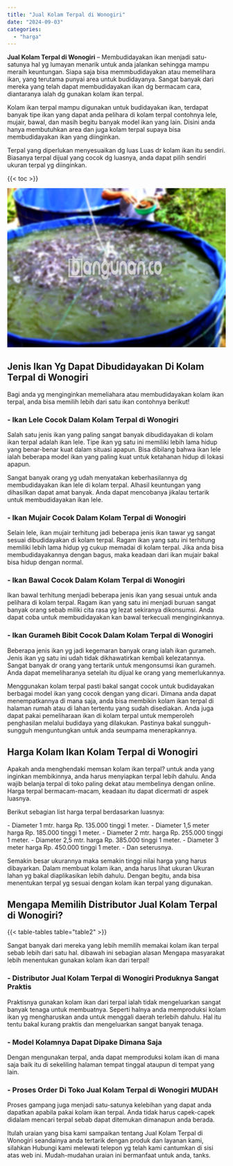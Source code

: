 ```yaml
---
title: "Jual Kolam Terpal di Wonogiri"
date: "2024-09-03"
categories: 
  - "harga"
---
```


**Jual Kolam Terpal di Wonogiri** – Membudidayakan ikan menjadi satu-satunya hal yg lumayan menarik untuk anda jalankan sehingga mampu meraih keuntungan. Siapa saja bisa memmbudidayakan atau memelihara ikan, yang terutama punyai area untuk budidayanya. Sangat banyak dari mereka yang telah dapat membudidayakan ikan dg bermacam cara, diantaranya ialah dg gunakan kolam ikan terpal.

Kolam ikan terpal mampu digunakan untuk budidayakan ikan, terdapat banyak tipe ikan yang dapat anda pelihara di kolam terpal contohnya lele, mujair, bawal, dan masih begitu banyak model ikan yang lain. Disini anda hanya membutuhkan area dan juga kolam terpal supaya bisa membudidayakan ikan yang diinginkan.

Terpal yang diperlukan menyesuaikan dg luas Luas dr kolam ikan itu sendiri. Biasanya terpal dijual yang cocok dg luasnya, anda dapat pilih sendiri ukuran terpal yg diinginkan.

{{< toc >}}

![Jual Kolam Terpal di Wonogiri](/images/jual-kolam-terpal-46.png)

## Jenis Ikan Yg Dapat Dibudidayakan Di Kolam Terpal di Wonogiri

Bagi anda yg menginginkan memeliahara atau membudidayakan kolam ikan terpal, anda bisa memilih lebih dari satu ikan contohnya berikut!

### \- Ikan Lele Cocok Dalam Kolam Terpal di Wonogiri

Salah satu jenis ikan yang paling sangat banyak dibudidayakan di kolam ikan terpal adalah ikan lele. Tipe ikan yg satu ini memiliki lebih lama hidup yang benar-benar kuat dalam situasi apapun. Bisa dibilang bahwa ikan lele ialah beberapa model ikan yang paling kuat untuk ketahanan hidup di lokasi apapun.

Sangat banyak orang yg udah menyatakan keberhasilannya dg membudidayakan ikan lele di kolam terpal. Alhasil keuntungan yang dihasilkan dapat amat banyak. Anda dapat mencobanya jikalau tertarik untuk membudidayakan ikan lele.

### \- Ikan Mujair Cocok Dalam Kolam Terpal di Wonogiri

Selain lele, ikan mujair terhitung jadi beberapa jenis ikan tawar yg sangat sesuai dibudidayakan di kolam terpal. Ragam ikan yang satu ini terhitung memiliki lebih lama hidup yg cukup memadai di kolam terpal. Jika anda bisa membudidayakannya dengan bagus, maka keadaan dari ikan mujair bakal bisa hidup dengan normal.

### \- Ikan Bawal Cocok Dalam Kolam Terpal di Wonogiri

Ikan bawal terhitung menjadi beberapa jenis ikan yang sesuai untuk anda pelihara di kolam terpal. Ragam ikan yang satu ini menjadi buruan sangat banyak orang sebab miliki cita rasa yg lezat sekiranya dikonsumsi. Anda dapat coba untuk membudidayakan kan bawal terkecuali menginginkannya.

### \- Ikan Gurameh Bibit Cocok Dalam Kolam Terpal di Wonogiri

Beberapa jenis ikan yg jadi kegemaran banyak orang ialah ikan gurameh. Jenis ikan yg satu ini udah tidak dikhawatirkan kembali kelezatannya. Sangat banyak dr orang yang tertarik untuk mengonsumsi ikan gurameh. Anda dapat memeliharanya setelah itu dijual ke orang yang memerlukannya.

Menggunakan kolam terpal pasti bakal sangat cocok untuk budidayakan berbagai model ikan yang cocok dengan yang dicari. Dimana anda dapat menempatkannya di mana saja, anda bisa membikin kolam ikan terpal di halaman rumah atau di lahan tertentu yang sudah disediakan. Anda juga dapat pakai pemeliharaan ikan di kolam terpal untuk memperoleh penghasilan melalui budidaya yang dilakukan. Pastinya bakal sungguh-sungguh menguntungkan untuk anda seumpama menerapkannya.

## Harga Kolam Ikan Kolam Terpal di Wonogiri

Apakah anda menghendaki memsan kolam ikan terpal? untuk anda yang inginkan membikinnya, anda harus menyiapkan terpal lebih dahulu. Anda wajib belanja terpal di toko paling dekat atau membelinya dengan online. Harga terpal bermacam-macam, keadaan itu dapat dicermati dr aspek luasnya.

Berikut sebagian list harga terpal berdasarkan luasnya:

\- Diameter 1 mtr. harga Rp. 135.000 tinggi 1 meter. - Diameter 1,5 meter harga Rp. 185.000 tinggi 1 meter. - Diameter 2 mtr. harga Rp. 255.000 tinggi 1 meter. - Diameter 2,5 mtr. harga Rp. 385.000 tinggi 1 meter. - Diameter 3 meter harga Rp. 450.000 tinggi 1 meter. - Dan seterusnya.

Semakin besar ukurannya maka semakin tinggi nilai harga yang harus dibayarkan. Dalam membuat kolam ikan, anda harus lihat ukuran Ukuran lahan yg bakal diaplikasikan lebih dahulu. Dengan begitu, anda bisa menentukan terpal yg sesuai dengan kolam ikan terpal yang digunakan.

## Mengapa Memilih Distributor Jual Kolam Terpal di Wonogiri?

{{< table-tables table="table2" >}}

Sangat banyak dari mereka yang lebih memilih memakai kolam ikan terpal sebab lebih dari satu hal. dibawah ini sebagian alasan Mengapa masyarakat lebih menentukan gunakan kolam ikan dari terpal!

### \- Distributor Jual Kolam Terpal di Wonogiri Produknya Sangat Praktis

Praktisnya gunakan kolam ikan dari terpal ialah tidak mengeluarkan sangat banyak tenaga untuk membuatnya. Seperti halnya anda memproduksi kolam ikan yg mengharuskan anda untuk menggali daerah terlebih dahulu. Hal itu tentu bakal kurang praktis dan mengeluarkan sangat banyak tenaga.

### \- Model Kolamnya Dapat Dipake Dimana Saja

Dengan mengunakan terpal, anda dapat memproduksi kolam ikan di mana saja baik itu di sekeliling halaman tempat tinggal ataupun di tempat yang lain.

### \- Proses Order Di Toko Jual Kolam Terpal di Wonogiri MUDAH

Proses gampang juga menjadi satu-satunya kelebihan yang dapat anda dapatkan apabila pakai kolam ikan terpal. Anda tidak harus capek-capek didalam mencari terpal sebab dapat ditemukan dimanapun anda berada.

Itulah uraian yang bisa kami sampaikan tentang Jual Kolam Terpal di Wonogiri seandainya anda tertarik dengan produk dan layanan kami, silahkan Hubungi kami melewati telepon yg telah kami cantumkan di sisi atas web ini. Mudah-mudahan uraian ini bermanfaat untuk anda, tanks.
